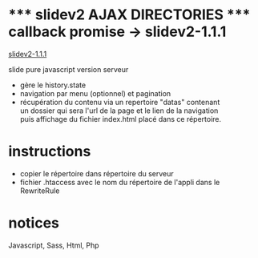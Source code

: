 # *** slidev2 AJAX DIRECTORIES *** callback promise -> slidev2-1.1.1

[slidev2-1.1.1](https://github.com/marmits/slidev2/archive/v1.1.1.zip)

slide pure javascript version serveur
- gère le history.state
- navigation par menu (optionnel) et pagination
- récupération du contenu via un repertoire "datas" contenant  
 un dossier qui sera l'url de la page et le lien de la navigation  
 puis affichage du fichier index.html placé dans ce répertoire.


# instructions
- copier le répertoire dans répertoire du serveur
- fichier .htaccess avec le nom du répertoire de l'appli dans le RewriteRule

# notices 
Javascript, Sass, Html, Php
